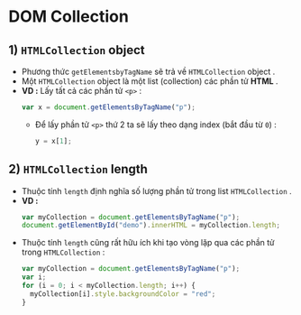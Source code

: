# DOM Collection
## **1) `HTMLCollection` object**
- Phương thức `getElementsbyTagName` sẽ trả về `HTMLCollection` object .
- Một `HTMLCollection` object là một list (collection) các phần tử **HTML** .
- **VD :** Lấy tất cả các phần tử `<p>` :
    ```js
    var x = document.getElementsByTagName("p");
    ```
    - Để lấy phần tử `<p>` thứ 2 ta sẽ lấy theo dạng index (bắt đầu từ `0`) :
        ```js
        y = x[1];
        ```
## **2) `HTMLCollection` length**
- Thuộc tính `length` định nghĩa số lượng phần tử trong list `HTMLCollection` .
- **VD :**
    ```js
    var myCollection = document.getElementsByTagName("p");
    document.getElementById("demo").innerHTML = myCollection.length;
    ```
- Thuộc tính `length` cũng rất hữu ích khi tạo vòng lặp qua các phần tử trong `HTMLCollection` :
    ```js
    var myCollection = document.getElementsByTagName("p");
    var i;
    for (i = 0; i < myCollection.length; i++) {
      myCollection[i].style.backgroundColor = "red";
    }
    ```